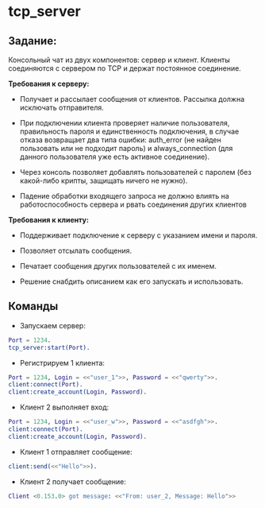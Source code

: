 # tcp_server

## Задание:

Консольный чат из двух компонентов: сервер и клиент. Клиенты соединяются с сервером по TCP и держат постоянное соединение.

**Требования к серверу:**

  - Получает и рассылает сообщения от клиентов. Рассылка должна исключать отправителя.

  - При подключении клиента проверяет наличие пользователя, правильность пароля и единственность подключения, в случае отказа возвращает два типа ошибки: auth_error (не найден пользовать или не подходит пароль) и always_connection (для данного пользователя уже есть активное соединение).

  - Через консоль позволяет добавлять пользователей с паролем (без какой-либо крипты, защищать ничего не нужно).

  - Падение обработки входящего запроса не должно влиять на работоспособность сервера и рвать соединения других клиентов


**Требования к клиенту:**

  - Поддерживает подключение к серверу с указанием имени и пароля.

  - Позволяет отсылать сообщения.

  - Печатает сообщения других пользователей с их именем.

  - Решение снабдить описанием как его запускать и использовать.

## Команды

 * Запускаем сервер:
``` erlang
Port = 1234.
tcp_server:start(Port).
```

 * Регистрируем 1 клиента:
``` erlang
Port = 1234, Login = <<"user_1">>, Password = <<"qwerty">>.
client:connect(Port).
client:create_account(Login, Password).
```

 * Клиент 2 выполняет вход:
``` erlang
Port = 1234, Login = <<"user_w">>, Password = <<"asdfgh">>.
client:connect(Port).
client:create_account(Login, Password).
```

 * Клиент 1 отправляет сообщение:
``` erlang
client:send(<<"Hello">>).
```

 * Клиент 2 получает сообщение:
``` erlang
Client <0.153.0> got message: <<"From: user_2, Message: Hello">>
```